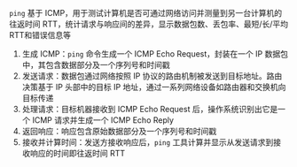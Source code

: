 `ping` 基于 ICMP，用于测试计算机是否可通过网络访问并测量到另一台计算机的往返时间 RTT，统计请求与响应间的差异，显示数据包数、丢包率、最短/长/平均 RTT和错误信息等

1. 生成 ICMP：`ping` 命令生成一个 ICMP Echo Request，封装在一个 IP 数据包中，其包含数据部分及一个序列号和时间戳
2. 发送请求：数据包通过网络按照 IP 协议的路由机制被发送到目标地址。路由决策基于 IP 头部中的目标 IP 地址，通过一系列网络设备如路由器和交换机向目标传递
3. 处理请求：目标机器接收到 ICMP Echo Request 后，操作系统识别出它是一个 ICMP 请求并生成一个 ICMP Echo Reply
4. 返回响应：响应包含原始数据部分及一个序列号和时间戳
5. 接收并计算时间：发送方接收响应后，`ping` 工具计算并显示从发送请求到接收响应的时间即往返时间 RTT